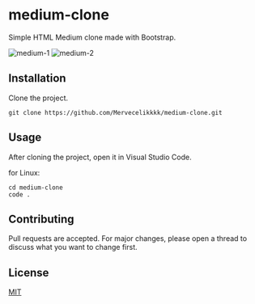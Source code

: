 # medium-clone
Simple HTML Medium clone made with Bootstrap.

![medium-1](https://user-images.githubusercontent.com/51165242/182686367-d5f41233-a277-4277-8944-90bd5af1c6a9.png)
![medium-2](https://user-images.githubusercontent.com/51165242/182687103-84a5f2e2-d355-4539-a300-a32fa810192e.png)

## Installation
Clone the project.
```
git clone https://github.com/Mervecelikkkk/medium-clone.git
```
## Usage
After cloning the project, open it in Visual Studio Code.

for Linux:

```
cd medium-clone
code .
```
## Contributing
Pull requests are accepted. For major changes, please open a thread to discuss what you want to change first.
## License
[MIT](https://github.com/Mervecelikkkk/medium-clone/blob/main/LICENSE)
